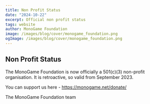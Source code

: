 ```yaml
---
title: Non Profit Status
date: "2024-10-22"
excerpt: Official non profit status
tags: website
author: MonoGame Foundation
image: /images/blog/cover/monogame_foundation.png
ogImage: /images/blog/cover/monogame_foundation.png
---
```


## Non Profit Status

The MonoGame Foundation is now officially a 501(c)(3) non-profit organisation. It is retroactive, so valid from September 2023.

You can support us here - https://monogame.net/donate/

The MonoGame Foundation team
